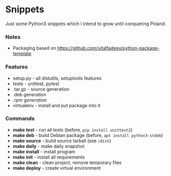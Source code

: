 # Snippets

Just some Python3 snippets which I intend to grow until conquering Poland.

### Notes

* Packaging based on https://github.com/vitalfadeev/python-package-template

### Features
* setup.py - all distutils, setuptools features
* tests - unittest, pytest
* .tar.gz - source generation
* .deb generation
* _.rpm generation_
* virtualenv - install and put package into it

### Commands
* **make test** - run all tests (before, `pip install unittest2`)
* **make deb** - build Debian package (before, `apt install python3-stdeb`)
* **make source** - build source tarball (see `/dist`)
* **make daily** - make daily snapshot
* **make install** - install program
* **make init** - install all requirements
* **make clean** - clean project, remove temporary files
* **make deploy** - create virtual environment
